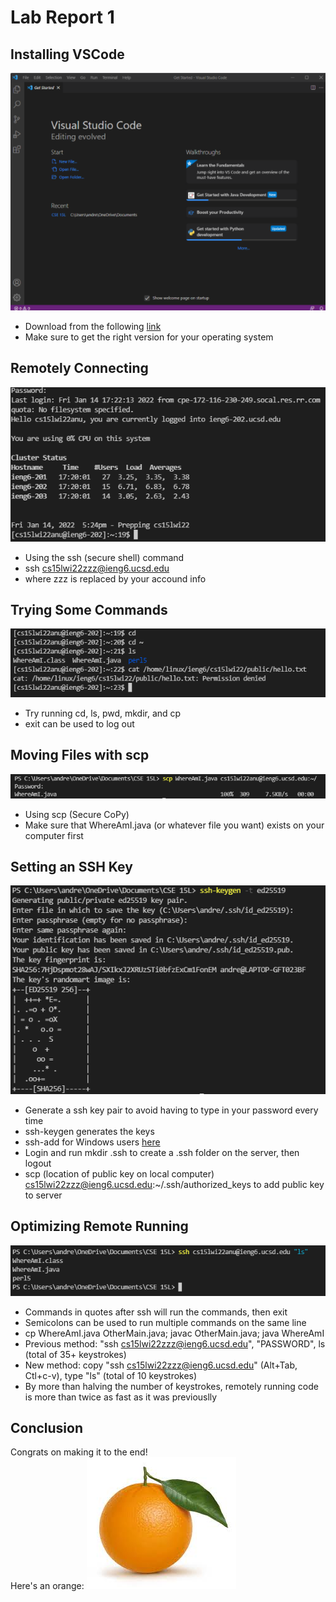 # Lab Report 1

## Installing VSCode

![Image](./report1-images/InstallingVScode.png)

* Download from the following [link]("https://code.visualstudio.com/download")
* Make sure to get the right version for your operating system

## Remotely Connecting
![Image](./report1-images/RemotelyConnecting.png)

* Using the ssh (secure shell) command
* ssh cs15lwi22zzz@ieng6.ucsd.edu
* where zzz is replaced by your accound info

## Trying Some Commands
![Image](./report1-images/TryingSomeCommands.png)
* Try running cd, ls, pwd, mkdir, and cp
* exit can be used to log out

## Moving Files with scp
![Image](./report1-images/MovingFiles.png)
* Using scp (Secure CoPy)
* Make sure that WhereAmI.java (or whatever file you want) exists on your computer first

## Setting an SSH Key
![Image](./report1-images/sshkeygen.png)
* Generate a ssh key pair to avoid having to type in your password every time
* ssh-keygen generates the keys
* ssh-add for Windows users [here](https://docs.microsoft.com/en-us/windows-server/administration/openssh/openssh_keymanagement#user-key-generation)
* Login and run mkdir .ssh to create a .ssh folder on the server, then logout
* scp (location of public key on local computer) cs15lwi22zzz@ieng6.ucsd.edu:~/.ssh/authorized_keys to add public key to server

## Optimizing Remote Running
![Image](./report1-images/optimizingremote.png)
* Commands in quotes after ssh will run the commands, then exit
* Semicolons can be used to run multiple commands on the same line
* cp WhereAmI.java OtherMain.java; javac OtherMain.java; java WhereAmI
* Previous method: "ssh cs15lwi22zzz@ieng6.ucsd.edu", "PASSWORD", ls (total of 35+ keystrokes)
* New method: copy "ssh cs15lwi22zzz@ieng6.ucsd.edu" (Alt+Tab, Ctl+c-v), type "ls" (total of 10 keystrokes)
* By more than halving the number of keystrokes, remotely running code is more than twice as fast as it was previouslly

## Conclusion
Congrats on making it to the end! <br>
Here's an orange:
![Image](./report1-images/orange.jfif)